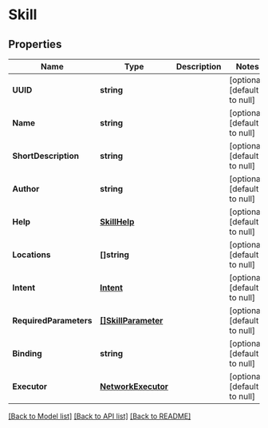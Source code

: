 # Skill

## Properties
Name | Type | Description | Notes
------------ | ------------- | ------------- | -------------
**UUID** | **string** |  | [optional] [default to null]
**Name** | **string** |  | [optional] [default to null]
**ShortDescription** | **string** |  | [optional] [default to null]
**Author** | **string** |  | [optional] [default to null]
**Help** | [**SkillHelp**](SkillHelp.md) |  | [optional] [default to null]
**Locations** | **[]string** |  | [optional] [default to null]
**Intent** | [**Intent**](Intent.md) |  | [optional] [default to null]
**RequiredParameters** | [**[]SkillParameter**](SkillParameter.md) |  | [optional] [default to null]
**Binding** | **string** |  | [optional] [default to null]
**Executor** | [**NetworkExecutor**](NetworkExecutor.md) |  | [optional] [default to null]

[[Back to Model list]](../README.md#documentation-for-models) [[Back to API list]](../README.md#documentation-for-api-endpoints) [[Back to README]](../README.md)


